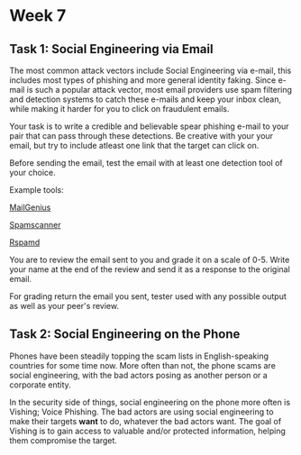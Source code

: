 # **Week 7** 

## **Task 1:** Social Engineering via Email

The most common attack vectors include Social Engineering via e-mail, this includes most types of phishing and more general identity faking. Since e-mail is such a popular attack vector, most email providers use spam filtering and detection systems to catch these e-mails and keep your inbox clean, while making it harder for you to click on fraudulent emails.

Your task is to write a credible and believable spear phishing e-mail to your pair that can pass through these detections. Be creative with your your email, but try to include atleast one link that the target can click on.

Before sending the email, test the email with at least one detection tool of your choice. 

Example tools: 

[MailGenius](https://www.mailgenius.com/) 

[Spamscanner](https://github.com/spamscanner/spamscanner) 

[Rspamd](https://rspamd.com/) 

You are to review the email sent to you and grade it on a scale of 0-5. Write your name at the end of the review and send it as a response to the original email.

For grading return the email you sent, tester used with any possible output as well as your peer's review.

## **Task 2:** Social Engineering on the Phone

Phones have been steadily topping the scam lists in English-speaking countries for some time now. More often than not, the phone scams are social engineering, with the bad actors posing as another person or a corporate entity. 

In the security side of things, social engineering on the phone more often is Vishing; Voice Phishing. The bad actors are using social engineering to make their targets **want** to do, whatever the bad actors want. The goal of Vishing is to gain access to valuable and/or protected information, helping them compromise the target.
